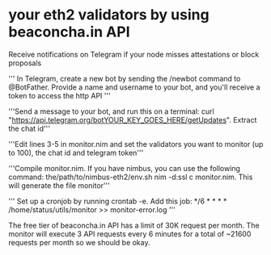 #  your eth2 validators by using beaconcha.in API

Receive notifications on Telegram if your node misses attestations or block proposals

'''
In Telegram, create a new bot by sending the /newbot command to @BotFather. Provide a name and username to your bot, and you'll receive a token to access the http API
'''

'''Send a message to your bot, and run this on a terminal: curl "https://api.telegram.org/botYOUR_KEY_GOES_HERE/getUpdates". Extract the chat id'''

'''Edit lines 3-5 in monitor.nim and set the validators you want to monitor (up to 100), the chat id and telegram token'''

'''Compile monitor.nim. If you have nimbus, you can use the following command: the/path/to/nimbus-eth2/env.sh nim -d:ssl c monitor.nim. This will generate the file monitor'''

''' Set up a cronjob by running crontab -e. Add this job:
*/6 * * * * /home/status/utils/monitor >> monitor-error.log '''

The free tier of beaconcha.in API has a limit of 30K request per month. The monitor will execute 3 API requests every 6 minutes for a total of ~21600 requests per month so we should be okay.

